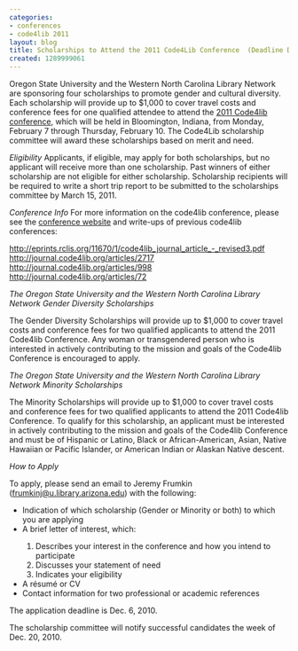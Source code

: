```yaml
---
categories:
- conferences
- code4lib 2011
layout: blog
title: Scholarships to Attend the 2011 Code4Lib Conference  (Deadline Dec. 6, 2010)
created: 1289999061
---
```

Oregon State University and the Western North Carolina Library Network are sponsoring four scholarships to promote gender and cultural diversity. Each scholarship will provide up to $1,000 to cover travel costs and conference fees for one qualified attendee to attend the <a href="http://code4lib.org/conference/2011/">2011 Code4lib conference</a>, which will be held in Bloomington, Indiana, from Monday, February 7 through Thursday, February 10. The Code4Lib scholarship committee will award these scholarships based on merit and need.

<em>Eligibility</em>
Applicants, if eligible, may apply for both scholarships, but no applicant will receive more than one scholarship. Past winners of either scholarship are not eligible for either scholarship. Scholarship recipients will be required to write a short trip report to be submitted to the scholarships committee by March 15, 2011.

<em>Conference Info</em>
For more information on the code4lib conference, please see the <a href="http://code4lib.org/conference/2011/">conference website</a> and write-ups of previous code4lib conferences:

<a href="http://eprints.rclis.org/11670/1/code4lib_journal_article_-_revised3.pdf">http://eprints.rclis.org/11670/1/code4lib_journal_article_-_revised3.pdf</a>
<a href="http://journal.code4lib.org/articles/2717">http://journal.code4lib.org/articles/2717</a>
<a href="http://journal.code4lib.org/articles/998">http://journal.code4lib.org/articles/998</a>
<a href="http://journal.code4lib.org/articles/72">http://journal.code4lib.org/articles/72</a>

<em>The Oregon State University and the Western North Carolina Library Network Gender Diversity Scholarships</em>

The Gender Diversity Scholarships will provide up to $1,000 to cover travel costs and conference fees for two qualified applicants to attend the 2011 Code4lib Conference. Any woman or transgendered person who is interested in actively contributing to the mission and goals of the Code4lib Conference is encouraged to apply.

<em>The Oregon State University and the Western North Carolina Library Network Minority Scholarships</em>

The Minority Scholarships will provide up to $1,000 to cover travel costs and conference fees for two qualified applicants to attend the 2011 Code4lib Conference. To qualify for this scholarship, an applicant must be interested in actively contributing to the mission and goals of the Code4lib Conference and must be of Hispanic or Latino, Black or African-American, Asian, Native Hawaiian or Pacific Islander, or American Indian or Alaskan Native descent.


<em>How to Apply</em>

To apply, please send an email to Jeremy Frumkin (<a href=mailto:frumkinj@u.library.arizona.edu>frumkinj@u.library.arizona.edu</a>) with the following:

<ul>
<li>Indication of which scholarship (Gender or Minority or both) to which you are applying</li>
<li>A brief letter of interest, which:</li>
  <ol>
   <li>Describes your interest in the conference and how you intend to participate</li>
   <li>Discusses your statement of need</li>
   <li>Indicates your eligibility</li>
 </ol>
<li>A résumé or CV</li>
<li>Contact information for two professional or academic references</li>
</ul>

The application deadline is Dec. 6, 2010.

The scholarship committee will notify successful candidates the week of Dec. 20, 2010.
<!--break-->
